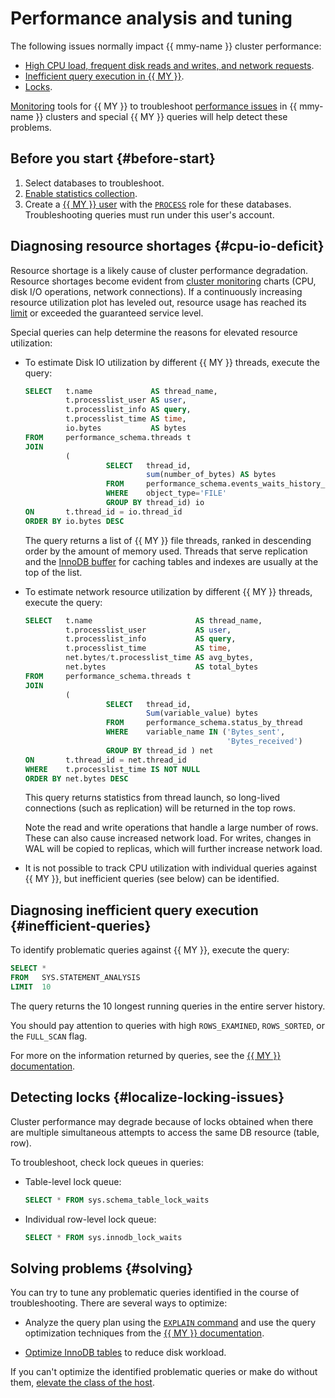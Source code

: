 # Performance analysis and tuning

The following issues normally impact {{ mmy-name }} cluster performance:

* [High CPU load, frequent disk reads and writes, and network requests](#cpu-io-deficit).
* [Inefficient query execution in {{ MY }}](#inefficient-queries).
* [Locks](#localize-locking-issues).

[Monitoring](../operations/monitoring.md) tools for {{ MY }} to troubleshoot [performance issues](../operations/performance-diagnostics.md) in {{ mmy-name }} clusters and special {{ MY }} queries will help detect these problems.

## Before you start {#before-start}

1. Select databases to troubleshoot.
1. [Enable statistics collection](../operations/performance-diagnostics.md).
1. Create a [{{ MY }} user](../operations/cluster-users.md#adduser) with the [`PROCESS`](../operations/grant.md#db-roles) role for these databases. Troubleshooting queries must run under this user's account.

## Diagnosing resource shortages {#cpu-io-deficit}

Resource shortage is a likely cause of cluster performance degradation. Resource shortages become evident from [cluster monitoring](../operations/monitoring.md) charts (CPU, disk I/O operations, network connections). If a continuously increasing resource utilization plot has leveled out, resource usage has reached its [limit](../concepts/limits.md) or exceeded the guaranteed service level.

Special queries can help determine the reasons for elevated resource utilization:

- To estimate Disk IO utilization by different {{ MY }} threads, execute the query:

   ```sql
   SELECT   t.name             AS thread_name,
            t.processlist_user AS user,
            t.processlist_info AS query,
            t.processlist_time AS time,
            io.bytes           AS bytes
   FROM     performance_schema.threads t
   JOIN
            (
                     SELECT   thread_id,
                              sum(number_of_bytes) AS bytes
                     FROM     performance_schema.events_waits_history_long
                     WHERE    object_type='FILE'
                     GROUP BY thread_id) io
   ON       t.thread_id = io.thread_id
   ORDER BY io.bytes DESC 
   ```

   The query returns a list of {{ MY }} file threads, ranked in descending order by the amount of memory used. Threads that serve replication and the [InnoDB buffer](https://dev.mysql.com/doc/refman/8.0/en/innodb-buffer-pool.html) for caching tables and indexes are usually at the top of the list.

- To estimate network resource utilization by different {{ MY }} threads, execute the query:

   ```sql
   SELECT   t.name                       AS thread_name,
            t.processlist_user           AS user,
            t.processlist_info           AS query,
            t.processlist_time           AS time,
            net.bytes/t.processlist_time AS avg_bytes,
            net.bytes                    AS total_bytes
   FROM     performance_schema.threads t
   JOIN
            (
                     SELECT   thread_id,
                              Sum(variable_value) bytes
                     FROM     performance_schema.status_by_thread
                     WHERE    variable_name IN ('Bytes_sent',
                                                'Bytes_received')
                     GROUP BY thread_id ) net
   ON       t.thread_id = net.thread_id
   WHERE    t.processlist_time IS NOT NULL
   ORDER BY net.bytes DESC
   ```

   This query returns statistics from thread launch, so long-lived connections (such as replication) will be returned in the top rows.

   Note the read and write operations that handle a large number of rows. These can also cause increased network load. For writes, changes in WAL will be copied to replicas, which will further increase network load.

- It is not possible to track CPU utilization with individual queries against {{ MY }}, but inefficient queries (see below) can be identified.

## Diagnosing inefficient query execution {#inefficient-queries}

To identify problematic queries against {{ MY }}, execute the query:

```sql
SELECT *
FROM   SYS.STATEMENT_ANALYSIS
LIMIT  10
```

The query returns the 10 longest running queries in the entire server history.

You should pay attention to queries with high `ROWS_EXAMINED`, `ROWS_SORTED`, or the `FULL_SCAN` flag.

For more on the information returned by queries, see the [{{ MY }} documentation](https://dev.mysql.com/doc/mysql-em-plugin/en/myoem-metric-sysschema-statementanalysis-category.html).

## Detecting locks {#localize-locking-issues}

Cluster performance may degrade because of locks obtained when there are multiple simultaneous attempts to access the same DB resource (table, row).

To troubleshoot, check lock queues in queries:

  - Table-level lock queue:

    ```sql
    SELECT * FROM sys.schema_table_lock_waits 
    ```

  - Individual row-level lock queue:

    ```sql
    SELECT * FROM sys.innodb_lock_waits
    ```

## Solving problems {#solving}

You can try to tune any problematic queries identified in the course of troubleshooting. There are several ways to optimize:

- Analyze the query plan using the [`EXPLAIN` command](https://dev.mysql.com/doc/refman/5.7/en/using-explain.html) and use the query optimization techniques from the [{{ MY }} documentation](https://dev.mysql.com/doc/refman/5.7/en/statement-optimization.html).

- [Optimize InnoDB tables](https://dev.mysql.com/doc/refman/5.7/en/optimizing-innodb.html) to reduce disk workload.

If you can't optimize the identified problematic queries or make do without them, [elevate the class of the host](../operations/update#change-resource-preset).

